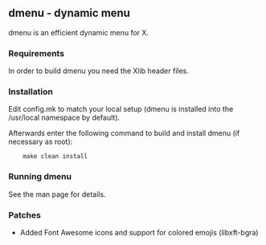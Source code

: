 ## dmenu - dynamic menu

dmenu is an efficient dynamic menu for X.


### Requirements

In order to build dmenu you need the Xlib header files.

### Installation

Edit config.mk to match your local setup (dmenu is installed into
the /usr/local namespace by default).

Afterwards enter the following command to build and install dmenu
(if necessary as root):
```
    make clean install
```

### Running dmenu

See the man page for details.

### Patches

- Added Font Awesome icons and support for colored emojis (libxft-bgra)
